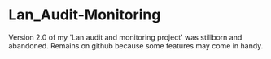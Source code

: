 # Lan_Audit-Monitoring

Version 2.0 of my 'Lan audit and monitoring project' was stillborn and abandoned.
Remains on github because some features may come in handy.
